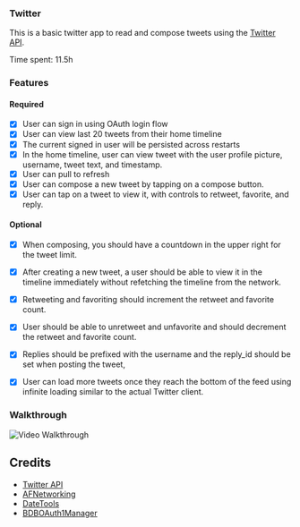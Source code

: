 ### Twitter

This is a basic twitter app to read and compose tweets using the [Twitter API](https://apps.twitter.com/).

Time spent: 11.5h

### Features

#### Required

 - [x] User can sign in using OAuth login flow
 - [x] User can view last 20 tweets from their home timeline
 - [x] The current signed in user will be persisted across restarts
 - [x] In the home timeline, user can view tweet with the user profile picture, username, tweet text, and timestamp. 
 - [x] User can pull to refresh
 - [x] User can compose a new tweet by tapping on a compose button.
 - [x] User can tap on a tweet to view it, with controls to retweet, favorite, and reply.

#### Optional

 - [x] When composing, you should have a countdown in the upper right for the tweet limit.
 - [x] After creating a new tweet, a user should be able to view it in the timeline immediately without refetching the timeline from the network.
 - [x] Retweeting and favoriting should increment the retweet and favorite count.
 - [x] User should be able to unretweet and unfavorite and should decrement the retweet and favorite count.
 - [x] Replies should be prefixed with the username and the reply_id should be set when posting the tweet,
 - [x] User can load more tweets once they reach the bottom of the feed using infinite loading similar to the actual Twitter client.


### Walkthrough
![Video Walkthrough](http://i.imgur.com/fdB7qE4.gif)

Credits
---------
* [Twitter API](https://apps.twitter.com/)
* [AFNetworking](https://github.com/AFNetworking/AFNetworking)
* [DateTools](https://github.com/MatthewYork/DateTools)
* [BDBOAuth1Manager](https://github.com/bdbergeron/BDBOAuth1Manager)